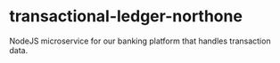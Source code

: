 # transactional-ledger-northone
NodeJS microservice for our banking platform that handles transaction data. 

